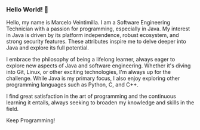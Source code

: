 ### Hello World! 👋

Hello, my name is Marcelo Veintimilla. I am a Software Engineering Technician with a passion for programming, especially in Java. My interest in Java is driven by its platform independence, robust ecosystem, and strong security features. These attributes inspire me to delve deeper into Java and explore its full potential.

I embrace the philosophy of being a lifelong learner, always eager to explore new aspects of Java and software engineering. Whether it's diving into Git, Linux, or other exciting technologies, I'm always up for the challenge. While Java is my primary focus, I also enjoy exploring other programming languages such as Python, C, and C++.

I find great satisfaction in the art of programming and the continuous learning it entails, always seeking to broaden my knowledge and skills in the field.

Keep Programming! 
